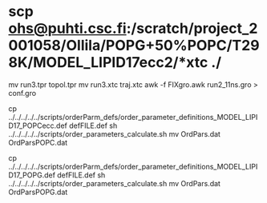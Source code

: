 # scp ohs@puhti.csc.fi:/scratch/project_2001058/Ollila/POPG+50%POPC/T298K/MODEL_LIPID17ecc2/*xtc ./

mv run3.tpr topol.tpr
mv run3.xtc traj.xtc
awk -f FIXgro.awk run2_11ns.gro > conf.gro

cp  ../../../../../scripts/orderParm_defs/order_parameter_definitions_MODEL_LIPID17_POPCecc.def defFILE.def
sh ../../../../../scripts/order_parameters_calculate.sh
mv OrdPars.dat OrdParsPOPC.dat

cp  ../../../../../scripts/orderParm_defs/order_parameter_definitions_MODEL_LIPID17_POPG.def defFILE.def
sh ../../../../../scripts/order_parameters_calculate.sh
mv OrdPars.dat OrdParsPOPG.dat
